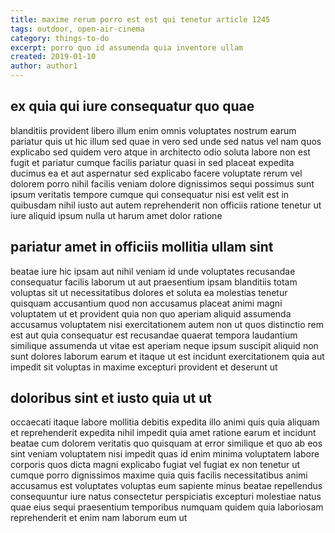 ```yaml
---
title: maxime rerum porro est est qui tenetur article 1245
tags: outdoor, open-air-cinema
category: things-to-do
excerpt: porro quo id assumenda quia inventore ullam
created: 2019-01-10
author: author1
---
```


## ex quia qui iure consequatur quo quae

blanditiis provident libero illum enim omnis voluptates nostrum earum pariatur quis ut hic illum sed quae in vero sed unde sed natus vel nam quos explicabo sed quidem vero atque in architecto odio soluta labore non est fugit et pariatur cumque facilis pariatur quasi in sed placeat expedita ducimus ea et aut aspernatur sed explicabo facere voluptate rerum vel dolorem porro nihil facilis veniam dolore dignissimos sequi possimus sunt ipsum veritatis tempore cumque qui consequatur nisi est velit est in quibusdam nihil iusto aut autem reprehenderit non officiis ratione tenetur ut iure aliquid ipsum nulla ut harum amet dolor ratione

## pariatur amet in officiis mollitia ullam sint

beatae iure hic ipsam aut nihil veniam id unde voluptates recusandae consequatur facilis laborum ut aut praesentium ipsam blanditiis totam voluptas sit ut necessitatibus dolores et soluta ea molestias tenetur quisquam accusantium quod non accusamus placeat animi magni voluptatem ut et provident quia non quo aperiam aliquid assumenda accusamus voluptatem nisi exercitationem autem non ut quos distinctio rem est aut quia consequatur est recusandae quaerat tempora laudantium similique assumenda ut vitae est aperiam neque ipsum suscipit aliquid non sunt dolores laborum earum et itaque ut est incidunt exercitationem quia aut impedit sit voluptas in maxime excepturi provident et deserunt ut

## doloribus sint et iusto quia ut ut

occaecati itaque labore mollitia debitis expedita illo animi quis quia aliquam et reprehenderit expedita nihil impedit quia amet ratione earum et incidunt beatae cum dolorem veritatis quo quisquam at error similique et quo ab eos sint veniam voluptatem nisi impedit quas id enim minima voluptatem labore corporis quos dicta magni explicabo fugiat vel fugiat ex non tenetur ut cumque porro dignissimos maxime quia quis facilis necessitatibus animi accusamus est voluptates voluptas eum sapiente minus beatae repellendus consequuntur iure natus consectetur perspiciatis excepturi molestiae natus quae eius sequi praesentium temporibus numquam quidem quia laboriosam reprehenderit et enim nam laborum eum ut
